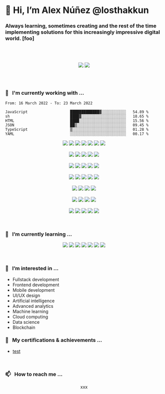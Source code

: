 <script>
	var lala = "lala"
</script>

<!-- ======================================================================= -->
<!-- Introduction -->

# 👋 Hi, I’m Alex Núñez @losthakkun

### Always learning, sometimes creating and the rest of the time implementing solutions for this increasingly impressive digital world. [foo]

<!-- ======================================================================= -->

<br />

<!-- ======================================================================= -->
<!-- Stats -->

<br />
	<p align="center">
		<div align=center>
			<img align="center"  src="https://github-readme-stats.vercel.app/api?username=losthakkun&theme=dark&hide_border=true&show_icons=true&count_private=true" />
			<img align="center" src="https://github-readme-streak-stats.herokuapp.com?user=losthakkun&theme=dark&hide_border=true&date_format=M%20j%5B%2C%20Y%5D" />
		</div>
	</p>
<br />

<!-- ======================================================================= -->

<br />

<!-- ======================================================================= -->
<!-- Working on -->

### 🎳 <Text>&nbsp;</Text> I'm currently working with ...

<!--START_SECTION:waka-->

```text
From: 16 March 2022 - To: 23 March 2022

JavaScript                   █████████████▓░░░░░░░░░░░   54.89 %
sh                           ████▓░░░░░░░░░░░░░░░░░░░░   18.65 %
HTML                         ████░░░░░░░░░░░░░░░░░░░░░   15.56 %
JSON                         ██▒░░░░░░░░░░░░░░░░░░░░░░   09.45 %
TypeScript                   ▒░░░░░░░░░░░░░░░░░░░░░░░░   01.28 %
YAML                         ░░░░░░░░░░░░░░░░░░░░░░░░░   00.17 %
```

<!--END_SECTION:waka-->

<!--List of current skills-->
<p align="center">
	<img src="https://img.shields.io/static/v1?label=MySQL&logo=mysql&message=5.7.17 &color=4479A1">
	<img src="https://img.shields.io/static/v1?label=PHP&logo=php&message=7.2.0 &color=FF8C00">
	<img src="https://img.shields.io/static/v1?label=CSS&logo=css3&message=3.2.0 &color=1572B6">
	<img src="https://img.shields.io/static/v1?label=HTML5&logo=html5&message=5.2.0 &color=E34F26">
	<img src="https://img.shields.io/static/v1?label=Java&logo=java&message=8.0.0 / 11.0.0 &color=E34F26">
	<img src="https://img.shields.io/static/v1?label=JavaScript&logo=javascript&message=1.7.2 &color=F7DF1E">
	<img src="https://img.shields.io/static/v1?label=TypeScript&logo=typescript&message=2.7.2 &color=007ACC">
	<br></br>
	<img src="https://img.shields.io/static/v1?label=Kotlin&logo=kotlin&message=1.3.61 &color=7F52FF">
	<img src="https://img.shields.io/static/v1?label=Android&logo=android&message=26.0.0>30.0.0 &color=21B346">
	<img src="https://img.shields.io/static/v1?label=Gradle/Maven&logo=gradle&message=4.10.2>7.0.0 &color=02303A">
	<img src="https://img.shields.io/static/v1?label=Swift&logo=swift&message=5.0.0 &color=F05138">
	<img src="https://img.shields.io/static/v1?label=iOS&logo=apple&message=12.0 > 15.0 &color=4285F4">
	<br></br>
	<img src="https://img.shields.io/static/v1?label=React&logo=react&message=16.0 > 16.14.1 &color=0088CC">
	<img src="https://img.shields.io/static/v1?label=ReactNative&logo=react&message=0.57 > 0.63 &color=0088AA">
	<img src="https://img.shields.io/static/v1?label=Redux&logo=redux&message=4.0.0 &color=764ABC">
	<img src="https://img.shields.io/static/v1?label=Node.js&logo=node.js&message=12.0.0 &color=339933">
	<img src="https://img.shields.io/static/v1?label=Express&logo=express&message=4.16.3 &color=0088CC">
	<br></br>
	<img src="https://img.shields.io/static/v1?label=AWS&logo=amazonaws&message=S3 &color=232F3E">
	<img src="https://img.shields.io/static/v1?label=AWS&logo=amazonaws&message=EC2 &color=232F3E">
	<img src="https://img.shields.io/static/v1?label=AWS&logo=amazonaws&message=Lamda &color=232F3E">
	<img src="https://img.shields.io/static/v1?label=AWS&logo=amazonaws&message=Cloudfront &color=232F3E">
	<img src="https://img.shields.io/static/v1?label=AWS&logo=amazonaws&message=Cloudwatch &color=232F3E">
	<br></br>
	<img src="https://img.shields.io/static/v1?label=Git&logo=git&message=2.33.1 &color=F05033">
	<img src="https://img.shields.io/static/v1?label=VScode&logo=visualstudiocode&message=1.61.2 &color=007ACC">
	<img src="https://img.shields.io/static/v1?label=Trello&logo=trello&message=1.0.0 &color=0052CC">
	<img src="https://img.shields.io/static/v1?label=Postman&logo=postman&message=9.1.3 &color=FF6C37">
	<br></br>
	<img src="https://img.shields.io/static/v1?label=appCenter&logo=visualstudio&message= &color=5C2D91">
	<img src="https://img.shields.io/static/v1?label=Firebase&logo=firebase&message= &color=FFCA28">
	<img src="https://img.shields.io/static/v1?label=Analytics&logo=googleanalytics&message= &color=E37400">
	<img src="https://img.shields.io/static/v1?label=Admob/Adsense&logo=googleadsense&message= &color=4285F4">
	<br></br>
	<img src="https://img.shields.io/static/v1?label=Photoshop&logo=adobe&message=2022&color=31A8FF">
	<img src="https://img.shields.io/static/v1?label=Illustrator&logo=adobe&message=2022&color=FF9A00">
	<img src="https://img.shields.io/static/v1?label=InDesign&logo=adobe&message=2022&color=FF3366">
	<img src="https://img.shields.io/static/v1?label=Premiere Pro&logo=adobe&message=2022&color=9999FF">
	<img src="https://img.shields.io/static/v1?label=Blender&logo=blender&message=2.79 &color=F5792A">
</p>

<!-- ======================================================================= -->

<br />

<!-- ======================================================================= -->
<!-- Learning -->

### 🌱 <Text>&nbsp;</Text> I’m currently learning ...

<p align="center">
	<img src="https://img.shields.io/static/v1?label=Flutter&logo=flutter&message=1.12.0 &color=02569B">
	<img src="https://img.shields.io/static/v1?label=MongoDB&logo=mongodb&message=3.6.0 &color=47A248">
	<img src="https://img.shields.io/static/v1?label=graphQL&logo=graphQL&message=3.6.0 &color=E10098">
	<img src="https://img.shields.io/static/v1?label=AWS&logo=amazonaws&message=Serverless &color=232F3E">
	<img src="https://img.shields.io/static/v1?label=Django&logo=django&message= &color=092E20">
	<img src="https://img.shields.io/static/v1?label=Python&logo=python&message= &color=3776AB">
	<img src="https://img.shields.io/static/v1?label=Go&logo=go&message= &color=00ADD8">
</p>

<!-- ======================================================================= -->

<br />

<!-- ======================================================================= -->
<!-- Interests -->

### 👀 <Text>&nbsp;</Text> I’m interested in ...

- Fullstack development
- Frontend development
- Mobile development
- UI/UX design
- Artificial intelligence
- Advanced analytics
- Machine learning
- Cloud computing
- Data science
- Blockchain

<!-- ======================================================================= -->

<!-- ======================================================================= -->
<!-- Education -->

### 💞️ <Text>&nbsp;</Text> My certifications & achievements ...

- [test](https://www.youracclaim.com/badges/a8f9f8e0-b9c7-4b0e-b8e8-f8f8f8f8f8f8/linked_in_profile)

<!-- ======================================================================= -->

<br />

### 📫 <Text>&nbsp;</Text> How to reach me ...

<p align="center">
	<div align=center>
		xxx
	</div>
</p>

<!---
losthakkun/losthakkun is a ✨ special ✨ repository because its `README.md` (this file) appears on your GitHub profile.
You can click the Preview link to take a look at your changes.
--->
